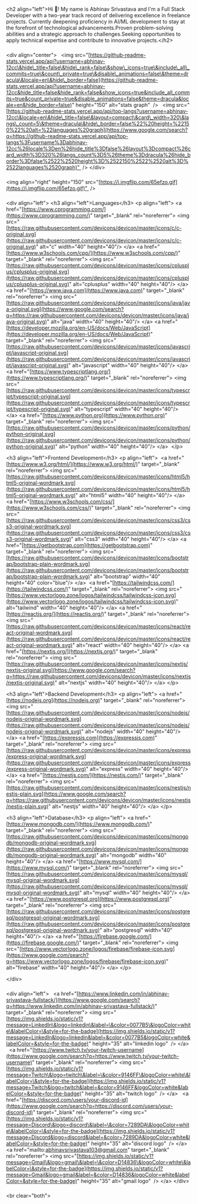 \<h2 align="left"\>Hi 👋\! My name is Abhinav Srivastava and I'm a Full Stack Developer with a two-year track record of delivering excellence in freelance projects. Currently deepening proficiency in AI/ML development to stay at the forefront of technological advancements.Proven problem-solving abilities and a strategic approach to challenges.Seeking opportunities to apply technical expertise and contribute to innovative projects.\</h2\>

### 

\<div align="center"\>
  \<img src="[https://github-readme-stats.vercel.app/api?username=abhinav-12cc\&hide\_title=false\&hide\_rank=false\&show\_icons=true\&include\_all\_commits=true\&count\_private=true\&disable\_animations=false\&theme=dracula\&locale=en\&hide\_border=false](https://github-readme-stats.vercel.app/api?username=abhinav-12cc&hide_title=false&hide_rank=false&show_icons=true&include_all_commits=true&count_private=true&disable_animations=false&theme=dracula&locale=en&hide_border=false)" height="150" alt="stats graph"  /\>
  \<img src="[https://github-readme-stats.vercel.app/api/top-langs?username=abhinav-12cc\&locale=en\&hide\_title=false\&layout=compact\&card\_width=320\&langs\_count=5\&theme=dracula\&hide\_border=false%22%20height=%22150%22%20alt=%22languages%20graph](https://www.google.com/search?q=https://github-readme-stats.vercel.app/api/top-langs%3Fusername%3Dabhinav-12cc%26locale%3Den%26hide_title%3Dfalse%26layout%3Dcompact%26card_width%3D320%26langs_count%3D5%26theme%3Ddracula%26hide_border%3Dfalse%2522%2520height%3D%2522150%2522%2520alt%3D%2522languages%2520graph)"  /\>
\</div\>

### 

\<img align="right" height="150" src="[https://i.imgflip.com/65efzo.gif](https://i.imgflip.com/65efzo.gif)"  /\>

### 

\<div align="left"\>
\<h3 align="left"\>Languages\</h3\>
\<p align="left"\>
\<a href="[https://www.cprogramming.com/](https://www.cprogramming.com/)" target="\_blank" rel="noreferrer"\> \<img src="[https://raw.githubusercontent.com/devicons/devicon/master/icons/c/c-original.svg](https://raw.githubusercontent.com/devicons/devicon/master/icons/c/c-original.svg)" alt="c" width="40" height="40"/\> \</a\>
\<a href="[https://www.w3schools.com/cpp/](https://www.w3schools.com/cpp/)" target="\_blank" rel="noreferrer"\> \<img src="[https://raw.githubusercontent.com/devicons/devicon/master/icons/cplusplus/cplusplus-original.svg](https://raw.githubusercontent.com/devicons/devicon/master/icons/cplusplus/cplusplus-original.svg)" alt="cplusplus" width="40" height="40"/\> \</a\>
\<a href="[https://www.java.com](https://www.java.com)" target="\_blank" rel="noreferrer"\> \<img src="[https://raw.githubusercontent.com/devicons/devicon/master/icons/java/java-original.svg](https://www.google.com/search?q=https://raw.githubusercontent.com/devicons/devicon/master/icons/java/java-original.svg)" alt="java" width="40" height="40"/\> \</a\>
\<a href="[https://developer.mozilla.org/en-US/docs/Web/JavaScript](https://developer.mozilla.org/en-US/docs/Web/JavaScript)" target="\_blank" rel="noreferrer"\> \<img src="[https://raw.githubusercontent.com/devicons/devicon/master/icons/javascript/javascript-original.svg](https://raw.githubusercontent.com/devicons/devicon/master/icons/javascript/javascript-original.svg)" alt="javascript" width="40" height="40"/\> \</a\>
\<a href="[https://www.typescriptlang.org/](https://www.typescriptlang.org/)" target="\_blank" rel="noreferrer"\> \<img src="[https://raw.githubusercontent.com/devicons/devicon/master/icons/typescript/typescript-original.svg](https://raw.githubusercontent.com/devicons/devicon/master/icons/typescript/typescript-original.svg)" alt="typescript" width="40" height="40"/\> \</a\>
\<a href="[https://www.python.org](https://www.python.org)" target="\_blank" rel="noreferrer"\> \<img src="[https://raw.githubusercontent.com/devicons/devicon/master/icons/python/python-original.svg](https://raw.githubusercontent.com/devicons/devicon/master/icons/python/python-original.svg)" alt="python" width="40" height="40"/\> \</a\> 
\</p\>

\<h3 align="left"\>Frontend Development\</h3\>
\<p align="left"\> 
\<a href="[https://www.w3.org/html/](https://www.w3.org/html/)" target="\_blank" rel="noreferrer"\> \<img src="[https://raw.githubusercontent.com/devicons/devicon/master/icons/html5/html5-original-wordmark.svg](https://raw.githubusercontent.com/devicons/devicon/master/icons/html5/html5-original-wordmark.svg)" alt="html5" width="40" height="40"/\> \</a\>
\<a href="[https://www.w3schools.com/css/](https://www.w3schools.com/css/)" target="\_blank" rel="noreferrer"\> \<img src="[https://raw.githubusercontent.com/devicons/devicon/master/icons/css3/css3-original-wordmark.svg](https://raw.githubusercontent.com/devicons/devicon/master/icons/css3/css3-original-wordmark.svg)" alt="css3" width="40" height="40"/\> \</a\>
\<a href="[https://getbootstrap.com](https://getbootstrap.com)" target="\_blank" rel="noreferrer"\> \<img src="[https://raw.githubusercontent.com/devicons/devicon/master/icons/bootstrap/bootstrap-plain-wordmark.svg](https://raw.githubusercontent.com/devicons/devicon/master/icons/bootstrap/bootstrap-plain-wordmark.svg)" alt="bootstrap" width="40" height="40" color="blue"/\> \</a\> 
\<a href="[https://tailwindcss.com/](https://tailwindcss.com/)" target="\_blank" rel="noreferrer"\> \<img src="[https://www.vectorlogo.zone/logos/tailwindcss/tailwindcss-icon.svg](https://www.vectorlogo.zone/logos/tailwindcss/tailwindcss-icon.svg)" alt="tailwind" width="40" height="40"/\> \</a\>
\<a href="[https://reactjs.org/](https://reactjs.org/)" target="\_blank" rel="noreferrer"\> \<img src="[https://raw.githubusercontent.com/devicons/devicon/master/icons/react/react-original-wordmark.svg](https://raw.githubusercontent.com/devicons/devicon/master/icons/react/react-original-wordmark.svg)" alt="react" width="40" height="40"/\> \</a\>
\<a href="[https://nextjs.org/](https://nextjs.org/)" target="\_blank" rel="noreferrer"\> \<img src="[https://raw.githubusercontent.com/devicons/devicon/master/icons/nextjs/nextjs-original.svg](https://www.google.com/search?q=https://raw.githubusercontent.com/devicons/devicon/master/icons/nextjs/nextjs-original.svg)" alt="nextjs" width="40" height="40"/\> \</a\>
\</p\>

\<h3 align="left"\>Backend Development\</h3\>
\<p align="left"\>
\<a href="[https://nodejs.org](https://nodejs.org)" target="\_blank" rel="noreferrer"\> \<img src="[https://raw.githubusercontent.com/devicons/devicon/master/icons/nodejs/nodejs-original-wordmark.svg](https://raw.githubusercontent.com/devicons/devicon/master/icons/nodejs/nodejs-original-wordmark.svg)" alt="nodejs" width="40" height="40"/\> \</a\>
\<a href="[https://expressjs.com](https://expressjs.com)" target="\_blank" rel="noreferrer"\> \<img src="[https://raw.githubusercontent.com/devicons/devicon/master/icons/express/express-original-wordmark.svg](https://raw.githubusercontent.com/devicons/devicon/master/icons/express/express-original-wordmark.svg)" alt="express" width="40" height="40"/\> \</a\>
\<a href="[https://nestjs.com/](https://nestjs.com/)" target="\_blank" rel="noreferrer"\> \<img src="[https://raw.githubusercontent.com/devicons/devicon/master/icons/nestjs/nestjs-plain.svg](https://www.google.com/search?q=https://raw.githubusercontent.com/devicons/devicon/master/icons/nestjs/nestjs-plain.svg)" alt="nestjs" width="40" height="40"/\> \</a\>
\</p\>

\<h3 align="left"\>Database\</h3\>
\<p align="left"\>
\<a href="[https://www.mongodb.com/](https://www.mongodb.com/)" target="\_blank" rel="noreferrer"\> \<img src="[https://raw.githubusercontent.com/devicons/devicon/master/icons/mongodb/mongodb-original-wordmark.svg](https://raw.githubusercontent.com/devicons/devicon/master/icons/mongodb/mongodb-original-wordmark.svg)" alt="mongodb" width="40" height="40"/\> \</a\>
\<a href="[https://www.mysql.com/](https://www.mysql.com/)" target="\_blank" rel="noreferrer"\> \<img src="[https://raw.githubusercontent.com/devicons/devicon/master/icons/mysql/mysql-original-wordmark.svg](https://raw.githubusercontent.com/devicons/devicon/master/icons/mysql/mysql-original-wordmark.svg)" alt="mysql" width="40" height="40"/\> \</a\>
\<a href="[https://www.postgresql.org](https://www.postgresql.org)" target="\_blank" rel="noreferrer"\> \<img src="[https://raw.githubusercontent.com/devicons/devicon/master/icons/postgresql/postgresql-original-wordmark.svg](https://raw.githubusercontent.com/devicons/devicon/master/icons/postgresql/postgresql-original-wordmark.svg)" alt="postgresql" width="40" height="40"/\> \</a\>
\<a href="[https://firebase.google.com/](https://firebase.google.com/)" target="\_blank" rel="noreferrer"\> \<img src="[https://www.vectorlogo.zone/logos/firebase/firebase-icon.svg](https://www.google.com/search?q=https://www.vectorlogo.zone/logos/firebase/firebase-icon.svg)" alt="firebase" width="40" height="40"/\> \</a\>
\</p\>

\</div\>

### 

\<div align="left"\>
  \<a href="[https://www.linkedin.com/in/abhinav-srivastava-fullstack/](https://www.google.com/search?q=https://www.linkedin.com/in/abhinav-srivastava-fullstack/)" target="\_blank" rel="noreferrer"\> \<img src="[https://img.shields.io/static/v1?message=LinkedIn\&logo=linkedin\&label=\&color=0077B5\&logoColor=white\&labelColor=\&style=for-the-badge](https://img.shields.io/static/v1?message=LinkedIn&logo=linkedin&label=&color=0077B5&logoColor=white&labelColor=&style=for-the-badge)" height="35" alt="linkedin logo"  /\> \</a\>
  \<a href="[https://www.twitch.tv/your-twitch-username](https://www.google.com/search?q=https://www.twitch.tv/your-twitch-username)" target="\_blank" rel="noreferrer"\> \<img src="[https://img.shields.io/static/v1?message=Twitch\&logo=twitch\&label=\&color=9146FF\&logoColor=white\&labelColor=\&style=for-the-badge](https://img.shields.io/static/v1?message=Twitch&logo=twitch&label=&color=9146FF&logoColor=white&labelColor=&style=for-the-badge)" height="35" alt="twitch logo"  /\> \</a\>
  \<a href="[https://discord.com/users/your-discord-id](https://www.google.com/search?q=https://discord.com/users/your-discord-id)" target="\_blank" rel="noreferrer"\> \<img src="[https://img.shields.io/static/v1?message=Discord\&logo=discord\&label=\&color=7289DA\&logoColor=white\&labelColor=\&style=for-the-badge](https://img.shields.io/static/v1?message=Discord&logo=discord&label=&color=7289DA&logoColor=white&labelColor=&style=for-the-badge)" height="35" alt="discord logo"  /\> \</a\>
  \<a href="mailto:abhinavsrivastava103@gmail.com" target="\_blank" rel="noreferrer"\> \<img src="[https://img.shields.io/static/v1?message=Gmail\&logo=gmail\&label=\&color=D14836\&logoColor=white\&labelColor=\&style=for-the-badge](https://img.shields.io/static/v1?message=Gmail&logo=gmail&label=&color=D14836&logoColor=white&labelColor=&style=for-the-badge)" height="35" alt="gmail logo"  /\> \</a\>
\</div\>

### 

\<br clear="both"\>

### 
